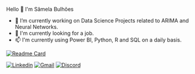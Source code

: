  Hello 👋 I'm Sâmela Bulhões



- 🌱 I’m currently working on Data Science Projects related to ARIMA and Neural Networks.
- 🔭 I'm currently looking for a job. 
- 📫 I'm currently using Power BI, Python, R and SQL on a daily basis.


 [![Readme Card](https://Repository1.vercel.app/api/pin/?username=samelabulhoes&repo=Repository1)](https://github.com/samelabulhoes/Repository1)
  
[![Linkedin](https://img.shields.io/badge/LinkedIn-0077B5?style=for-the-badge&logo=linkedin&logoColor=white)](https://www.linkedin.com/in/samelabulhoes/)
[![Gmail](https://img.shields.io/badge/Gmail-D14836?style=for-the-badge&logo=gmail&logoColor=white)](samelabulhoes@gmail.com)
[![Discord](https://img.shields.io/badge/Discord-7289DA?style=for-the-badge&logo=discord&logoColor=white)](https://discord.com/channels/@me)

